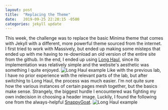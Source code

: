 ```yaml
---
layout: post
title:  "Replacing the Theme"
date:   2019-09-25 22:20:15 -0500
categories: jekyll update
---
```

This week, the challenge was to replace the basic Minima theme that comes with Jekyll with a different, more powerful theme sourced from the internet. I first tried to work with Massively, but ended up making some misteps that ended up with me having to re-download an old version of the entire site from the github. In the end, I ended up using [Long Haul][Long-Haul], since its implementation was relatively simple and the website's aesthetic was something I quite enjoyed.
![Long Haul example](https://www.wowthemes.net/assets/images/posts/jekyll-theme-long-haul.jpg "Long Haul example")
Like with the previous lab, I have no prior experience with the relevant parts of the lab, but after switching to Long Haul, the process was much easier. I'm not quite sure how the various instances of certain pages mesh together, but the basics make sense. Strangely, the biggest hurdle I encountered was fighting my own indecision in choosing a header image. Luckily, I found the following one from the always-helpful [SnappyGoat].
![Long Haul example](https://snappygoat.com/b/d2042aa4906e219127c9cce7a6c0cc5cb0169aec "Long Haul example")


[Long-Haul]: https://github.com/brianmaierjr/long-haul
[SnappyGoat]: https://snappygoat.com/
[jekyll-docs]: https://jekyllrb.com/docs/home
[jekyll-gh]:   https://github.com/jekyll/jekyll
[jekyll-talk]: https://talk.jekyllrb.com/

